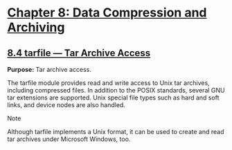 # [Chapter 8: Data Compression and Archiving](https://pymotw.com/3/compression.html)

## [8.4 tarfile — Tar Archive Access](https://pymotw.com/3/tarfile/index.html)

**Purpose:**	Tar archive access.

The tarfile module provides read and write access to Unix tar archives, including compressed files. In addition to the POSIX standards, several GNU tar extensions are supported. Unix special file types such as hard and soft links, and device nodes are also handled.

Note

Although tarfile implements a Unix format, it can be used to create and read tar archives under Microsoft Windows, too.